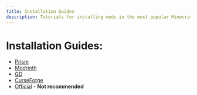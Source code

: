 ```yaml
---
title: Installation Guides
description: Tutorials for installing mods in the most popular Minecrat launchers
---
```

# Installation Guides:
- [Prism](prism)
- [Modrinth](modrinth)
- [GD](gd)
- [CurseForge](curseforge)
- [Official](official) - **Not recommended**